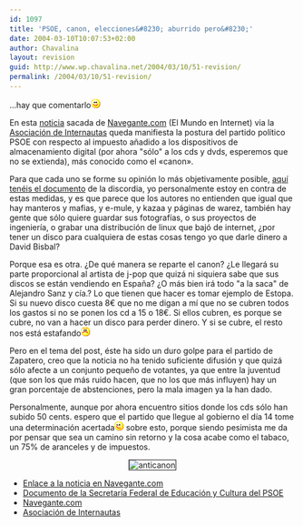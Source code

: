 ```yaml
---
id: 1097
title: 'PSOE, canon, elecciones&#8230; aburrido pero&#8230;'
date: 2004-03-10T10:07:53+02:00
author: Chavalina
layout: revision
guid: http://www.wp.chavalina.net/2004/03/10/51-revision/
permalink: /2004/03/10/51-revision/
---
```

&#8230;hay que comentarlo![emo](/imagenes/emoticonos/sonrisa.gif) 

En esta <a href="http://www.el-mundo.es/navegante/2004/03/10/esociedad/1078913872.html" target="_blank">noticia</a> sacada de <a href="http://www.navegante.com" target="_blank">Navegante.com</a> (El Mundo en Internet) via la <a href="http://www.internautas.org/" target="_blank">Asociaci&oacute;n de Internautas</a> queda manifiesta la postura del partido pol&iacute;tico PSOE con respecto al impuesto a&ntilde;adido a los dispositivos de almacenamiento digital (por ahora "s&oacute;lo" a los cds y dvds, esperemos que no se extienda), m&aacute;s conocido como el <span title="put* canon" class="anotacion">«canon».</span>

Para que cada uno se forme su opini&oacute;n lo m&aacute;s objetivamente posible, <a href="http://www.elmundo.es/navegante/2004/03/10/esociedad/1078936652.html" target="_blank">aqu&iacute; ten&eacute;is el documento</a> de la discordia, yo personalmente estoy en contra de estas medidas, y es que parece que los autores no entienden que igual que hay manteros y mafias, y e-mule, y kazaa y p&aacute;ginas de warez, tambi&eacute;n hay gente que s&oacute;lo quiere guardar sus fotograf&iacute;as, o sus proyectos de ingenier&iacute;a, o grabar una distribuci&oacute;n de linux que baj&oacute; de internet, &iquest;por tener un disco para cualquiera de estas cosas tengo yo que darle dinero a David Bisbal?

Porque esa es otra. &iquest;De qu&eacute; manera se reparte el canon? &iquest;Le llegar&aacute; su parte proporcional al artista de j-pop que quiz&aacute; ni siquiera sabe que sus discos se est&aacute;n vendiendo en Espa&ntilde;a? &iquest;O m&aacute;s bien ir&aacute; todo "a la saca" de Alejandro Sanz y c&iacute;a.? Lo que tienen que hacer es tomar ejemplo de Estopa. Si su nuevo disco cuesta 8&euro; que no me digan a m&iacute; que no se cubren todos los gastos si no se ponen los cd a 15 o 18&euro;. Si ellos cubren, es porque se cubre, no van a hacer un disco para perder dinero. Y si se cubre, el resto nos est&aacute; estafando![emo](/imagenes/emoticonos/enfadado.gif) 

Pero en el tema del post, &eacute;ste ha sido un duro golpe para el partido de Zapatero, creo que la noticia no ha tenido suficiente difusi&oacute;n y que quiz&aacute; s&oacute;lo afecte a un conjunto peque&ntilde;o de votantes, ya que entre la juventud (que son los que m&aacute;s ruido hacen, que no los que m&aacute;s influyen) hay un gran porcentaje de abstenciones, pero la mala imagen ya la han dado.

Personalmente, aunque por ahora encuentro sitios donde los cds s&oacute;lo han subido 50 cents. espero que el partido que llegue al gobierno el d&iacute;a 14 tome una determinaci&oacute;n <span title="eliminar el canon" class="anotacion">acertada</span>![emo](/imagenes/emoticonos/guino.gif) sobre esto, porque siendo pesimista me da por pensar que sea un camino sin retorno y la cosa acabe como el tabaco, un 75% de aranceles y de impuestos. 

<p align="center">
  <img src="http://antisgae.internautas.org/miror-anticanon/graficos/anticanon-p.gif" border="1"  alt="anticanon" />
</p>

  * <a href="http://www.el-mundo.es/navegante/2004/03/10/esociedad/1078913872.html" target="_blank">Enlace a la noticia en Navegante.com</a>
  * <a href="http://www.elmundo.es/navegante/2004/03/10/esociedad/1078936652.html" target="_blank">Documento de la Secretar&iacute;a Federal de Educaci&oacute;n y Cultura del PSOE</a>
  * <a href="http://www.navegante.com" target="_blank">Navegante.com</a>
  * <a href="http://www.internautas.org/" target="_blank">Asociaci&oacute;n de Internautas</a>